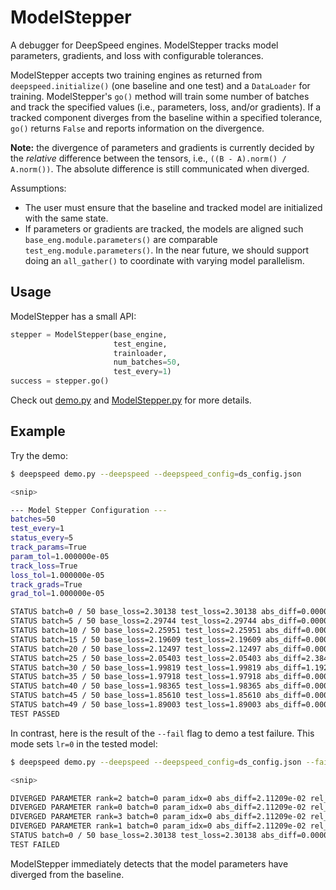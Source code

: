 # ModelStepper
A debugger for DeepSpeed engines. ModelStepper tracks model parameters, gradients, and
loss with configurable tolerances.

ModelStepper accepts two training engines as returned from `deepspeed.initialize()` (one
baseline and one test) and a `DataLoader` for training. ModelStepper's `go()` method will
train some number of batches and track the specified values (i.e., parameters, loss,
and/or gradients). If a tracked component diverges from the baseline within a specified
tolerance, `go()` returns `False` and reports information on the divergence.

**Note:** the divergence of parameters and gradients is currently decided by the
*relative* difference between the tensors, i.e., `((B - A).norm() / A.norm())`. The
absolute difference is still communicated when diverged.

Assumptions:
* The user must ensure that the baseline and tracked model are initialized with the same
  state.
* If parameters or gradients are tracked, the models are aligned such
	`base_eng.module.parameters()` are comparable `test_eng.module.parameters()`.
	In the near future, we should support doing an `all_gather()` to coordinate
	with varying model parallelism.


## Usage
ModelStepper has a small API:

```python
stepper = ModelStepper(base_engine,
                       test_engine,
                       trainloader,
                       num_batches=50,
                       test_every=1)
success = stepper.go()
```

Check out [demo.py](demo.py) and [ModelStepper.py](ModelStepper.py) for more details.


## Example

Try the demo:
```bash
$ deepspeed demo.py --deepspeed --deepspeed_config=ds_config.json

<snip>

--- Model Stepper Configuration ---
batches=50
test_every=1
status_every=5
track_params=True
param_tol=1.000000e-05
track_loss=True
loss_tol=1.000000e-05
track_grads=True
grad_tol=1.000000e-05

STATUS batch=0 / 50 base_loss=2.30138 test_loss=2.30138 abs_diff=0.00000e+00 rel_diff=0.00000e+00
STATUS batch=5 / 50 base_loss=2.29744 test_loss=2.29744 abs_diff=0.00000e+00 rel_diff=0.00000e+00
STATUS batch=10 / 50 base_loss=2.25951 test_loss=2.25951 abs_diff=0.00000e+00 rel_diff=0.00000e+00
STATUS batch=15 / 50 base_loss=2.19609 test_loss=2.19609 abs_diff=0.00000e+00 rel_diff=0.00000e+00
STATUS batch=20 / 50 base_loss=2.12497 test_loss=2.12497 abs_diff=0.00000e+00 rel_diff=0.00000e+00
STATUS batch=25 / 50 base_loss=2.05403 test_loss=2.05403 abs_diff=2.38419e-07 rel_diff=1.16074e-07
STATUS batch=30 / 50 base_loss=1.99819 test_loss=1.99819 abs_diff=1.19209e-07 rel_diff=5.96587e-08
STATUS batch=35 / 50 base_loss=1.97918 test_loss=1.97918 abs_diff=0.00000e+00 rel_diff=0.00000e+00
STATUS batch=40 / 50 base_loss=1.98365 test_loss=1.98365 abs_diff=0.00000e+00 rel_diff=0.00000e+00
STATUS batch=45 / 50 base_loss=1.85610 test_loss=1.85610 abs_diff=0.00000e+00 rel_diff=0.00000e+00
STATUS batch=49 / 50 base_loss=1.89003 test_loss=1.89003 abs_diff=0.00000e+00 rel_diff=0.00000e+00
TEST PASSED
```

In contrast, here is the result of the `--fail` flag to demo a test failure. This
mode sets `lr=0` in the tested model:
```bash
$ deepspeed demo.py --deepspeed --deepspeed_config=ds_config.json --fail

<snip>

DIVERGED PARAMETER rank=2 batch=0 param_idx=0 abs_diff=2.11209e-02 rel_diff=1.47273e-02 tol=1.00000e-04
DIVERGED PARAMETER rank=0 batch=0 param_idx=0 abs_diff=2.11209e-02 rel_diff=1.47273e-02 tol=1.00000e-04
DIVERGED PARAMETER rank=3 batch=0 param_idx=0 abs_diff=2.11209e-02 rel_diff=1.47273e-02 tol=1.00000e-04
DIVERGED PARAMETER rank=1 batch=0 param_idx=0 abs_diff=2.11209e-02 rel_diff=1.47273e-02 tol=1.00000e-04
STATUS batch=0 / 50 base_loss=2.30138 test_loss=2.30138 abs_diff=0.00000e+00 rel_diff=0.00000e+00
TEST FAILED
```

ModelStepper immediately detects that the model parameters have diverged from the
baseline.
